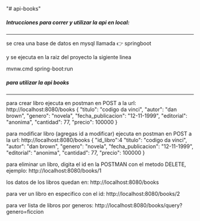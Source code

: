 "# api-books"

##### Intrucciones para correr y utilizar la api en local:

---

se crea una base de datos en mysql llamada 👉 springboot

y se ejecuta en la raiz del proyecto la sigiente linea

mvnw.cmd spring-boot:run

##### para utilizar la api books

---

para crear libro ejecuta en postman en POST a la url: http://localhost:8080/books
{
"titulo": "codigo da vinci",
"autor": "dan brown",
"genero": "novela",
"fecha_publicacion": "12-11-1999",
"editorial": "anonima",
"cantidad": 77,
"precio": 100000
}

para modificar libro (agregas id a modificar) ejecuta en postman en POST a la url: http://localhost:8080/books
{
"id_libro":4
"titulo": "codigo da vinci",
"autor": "dan brown",
"genero": "novela",
"fecha_publicacion": "12-11-1999",
"editorial": "anonima",
"cantidad": 77,
"precio": 100000
}

para eliminar un libro, digita el id en la POSTMAN con el metodo DELETE, ejemplo: http://localhost:8080/books/1

los datos de los libros quedan en: http://localhost:8080/books

para ver un libro en especifico con el id: http://localhost:8080/books/2

para ver lista de libros por generos: http://localhost:8080/books/query?genero=ficcion
